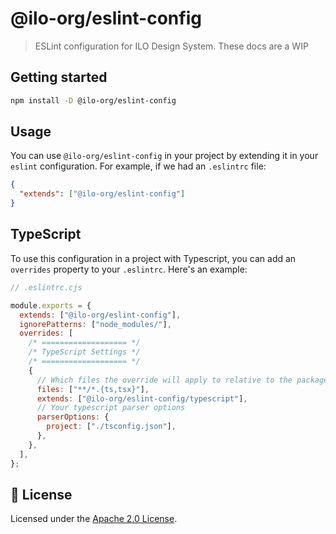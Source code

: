 # @ilo-org/eslint-config

> ESLint configuration for ILO Design System. These docs are a WIP

## Getting started

```bash
npm install -D @ilo-org/eslint-config
```

## Usage

You can use `@ilo-org/eslint-config` in your project by extending it in your
`eslint` configuration. For example, if we had an `.eslintrc` file:

```json
{
  "extends": ["@ilo-org/eslint-config"]
}
```

## TypeScript

To use this configuration in a project with Typescript, you can add an `overrides` property to your `.eslintrc`. Here's an example:

```cjs
// .eslintrc.cjs

module.exports = {
  extends: ["@ilo-org/eslint-config"],
  ignorePatterns: ["node_modules/"],
  overrides: [
    /* =================== */
    /* TypeScript Settings */
    /* =================== */
    {
      // Which files the override will apply to relative to the package root
      files: ["**/*.{ts,tsx}"],
      extends: ["@ilo-org/eslint-config/typescript"],
      // Your typescript parser options
      parserOptions: {
        project: ["./tsconfig.json"],
      },
    },
  ],
};
```

## 📝 License

Licensed under the [Apache 2.0 License](/LICENSE).
